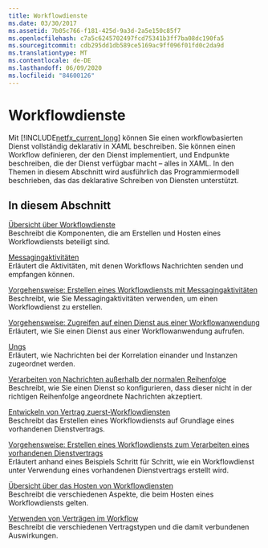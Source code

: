 ```yaml
---
title: Workflowdienste
ms.date: 03/30/2017
ms.assetid: 7b05c766-f181-425d-9a3d-2a5e150c85f7
ms.openlocfilehash: c7a5c6245702497fcd75341b3ff7ba08dc190fa5
ms.sourcegitcommit: cdb295dd1db589ce5169ac9ff096f01fd0c2da9d
ms.translationtype: MT
ms.contentlocale: de-DE
ms.lasthandoff: 06/09/2020
ms.locfileid: "84600126"
---
```

# <a name="workflow-services"></a>Workflowdienste
Mit [!INCLUDE[netfx_current_long](../../../../includes/netfx-current-long-md.md)] können Sie einen workflowbasierten Dienst vollständig deklarativ in XAML beschreiben. Sie können einen Workflow definieren, der den Dienst implementiert, und Endpunkte beschreiben, die der Dienst verfügbar macht – alles in XAML. In den Themen in diesem Abschnitt wird ausführlich das Programmiermodell beschrieben, das das deklarative Schreiben von Diensten unterstützt.  
  
## <a name="in-this-section"></a>In diesem Abschnitt  
 [Übersicht über Workflowdienste](workflow-services-overview.md)  
 Beschreibt die Komponenten, die am Erstellen und Hosten eines Workflowdiensts beteiligt sind.  
  
 [Messagingaktivitäten](messaging-activities.md)  
 Erläutert die Aktivitäten, mit denen Workflows Nachrichten senden und empfangen können.  
  
 [Vorgehensweise: Erstellen eines Workflowdiensts mit Messagingaktivitäten](how-to-create-a-workflow-service-with-messaging-activities.md)  
 Beschreibt, wie Sie Messagingaktivitäten verwenden, um einen Workflowdienst zu erstellen.  
  
 [Vorgehensweise: Zugreifen auf einen Dienst aus einer Workflowanwendung](how-to-access-a-service-from-a-workflow-application.md)  
 Erläutert, wie Sie einen Dienst aus einer Workflowanwendung aufrufen.  
  
 [Ungs](correlation.md)  
 Erläutert, wie Nachrichten bei der Korrelation einander und Instanzen zugeordnet werden.  
  
 [Verarbeiten von Nachrichten außerhalb der normalen Reihenfolge](out-of-order-message-processing.md)  
 Beschreibt, wie Sie einen Dienst so konfigurieren, dass dieser nicht in der richtigen Reihenfolge angeordnete Nachrichten akzeptiert.  
  
 [Entwickeln von Vertrag zuerst-Workflowdiensten](../../windows-workflow-foundation/contract-first-workflow-service-development.md)  
 Beschreibt das Erstellen eines Workflowdiensts auf Grundlage eines vorhandenen Dienstvertrags.  
  
 [Vorgehensweise: Erstellen eines Workflowdiensts zum Verarbeiten eines vorhandenen Dienstvertrags](../../windows-workflow-foundation/how-to-create-a-workflow-service-that-consumes-an-existing-service-contract.md)  
 Erläutert anhand eines Beispiels Schritt für Schritt, wie ein Workflowdienst unter Verwendung eines vorhandenen Dienstvertrags erstellt wird.  
  
 [Übersicht über das Hosten von Workflowdiensten](hosting-workflow-services-overview.md)  
 Beschreibt die verschiedenen Aspekte, die beim Hosten eines Workflowdiensts gelten.  
  
 [Verwenden von Verträgen im Workflow](using-contracts-in-workflow.md)  
 Beschreibt die verschiedenen Vertragstypen und die damit verbundenen Auswirkungen.
